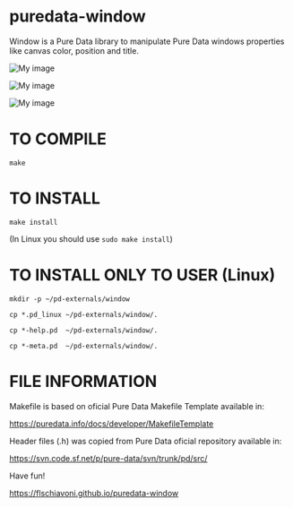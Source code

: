 # puredata-window

Window is a Pure Data library to manipulate Pure Data windows properties like
canvas color, position and title.

![My image](https://github.com/flschiavoni/puredata-window/blob/gh-pages/dragwindow.png)  

![My image](https://github.com/flschiavoni/puredata-window/blob/gh-pages/colorwindow.png)  

![My image](https://github.com/flschiavoni/puredata-window/blob/gh-pages/titlewindow.png)  


TO COMPILE
==========
`make`

TO INSTALL
==========
`make install`

(In Linux you should use `sudo make install`)


TO INSTALL ONLY TO USER (Linux)
========================

`mkdir -p ~/pd-externals/window`

`cp *.pd_linux ~/pd-externals/window/.`

`cp *-help.pd  ~/pd-externals/window/.`

`cp *-meta.pd  ~/pd-externals/window/.`

FILE INFORMATION
=================

Makefile is based on oficial Pure Data Makefile Template available in:

https://puredata.info/docs/developer/MakefileTemplate

Header files (.h) was copied from Pure Data oficial repository available in:

https://svn.code.sf.net/p/pure-data/svn/trunk/pd/src/


Have fun!

https://flschiavoni.github.io/puredata-window
